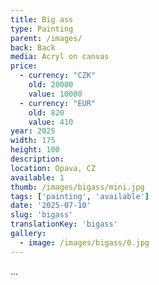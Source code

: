 ```yaml
---
title: Big ass
type: Painting
parent: /images/
back: Back
media: Acryl on canvas
price:
  - currency: "CZK"
    old: 20000
    value: 10000
  - currency: "EUR"
    old: 820
    value: 410
year: 2025
width: 175
height: 100
description: 
location: Opava, CZ
available: 1
thumb: /images/bigass/mini.jpg
tags: ['painting', 'available']
date: '2025-07-10'
slug: 'bigass'
translationKey: 'bigass'
gallery:
  - image: /images/bigass/0.jpg
---
```

...